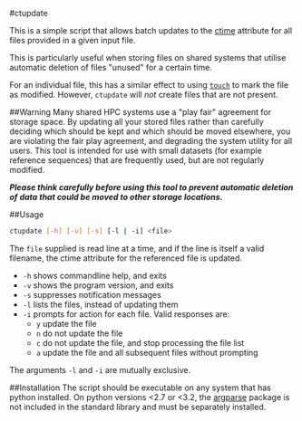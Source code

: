 #ctupdate

This is a simple script that allows batch updates to the [ctime](https://en.wikipedia.org/wiki/Stat_(system_call)#ctime) attribute for all files provided in a given input file.

This is particularly useful when storing files on shared systems that utilise automatic deletion of files "unused" for a certain time.

For an individual file, this has a similar effect to using [`touch`](http://pubs.opengroup.org/onlinepubs/9699919799/utilities/touch.html) to mark the file as modified. However, `ctupdate` will *not* create files that are not present.

##Warning
Many shared HPC systems use a "play fair" agreement for storage space. By updating all your stored files rather than carefully deciding which should be kept and which should be moved elsewhere, you are violating the fair play agreement, and degrading the system utility for all users. This tool is intended for use with small datasets (for example reference sequences) that are frequently used, but are not regularly modified.

***Please think carefully before using this tool to prevent automatic deletion of data that could be moved to other storage locations.***

##Usage

~~~bash
ctupdate [-h] [-v] [-s] [-l | -i] <file>
~~~
The `file` supplied is read line at a time, and if the line is itself a valid filename, the ctime attribute for the referenced file is updated.

* `-h` shows commandline help, and exits
* `-v` shows the program version, and exits
* `-s` suppresses notification messages
* `-l` lists the files, instead of updating them
* `-i` prompts for action for each file. Valid responses are:
  * `y` update the file
  * `n` do not update the file
  * `c` do not update the file, and stop processing the file list
  * `a` update the file and all subsequent files without prompting

The arguments `-l` and `-i` are mutually exclusive.

##Installation
The script should be executable on any system that has python installed. On python versions <2.7 or <3.2, the [argparse](https://pypi.python.org/pypi/argparse) package is not included in the standard library and must be separately installed.



